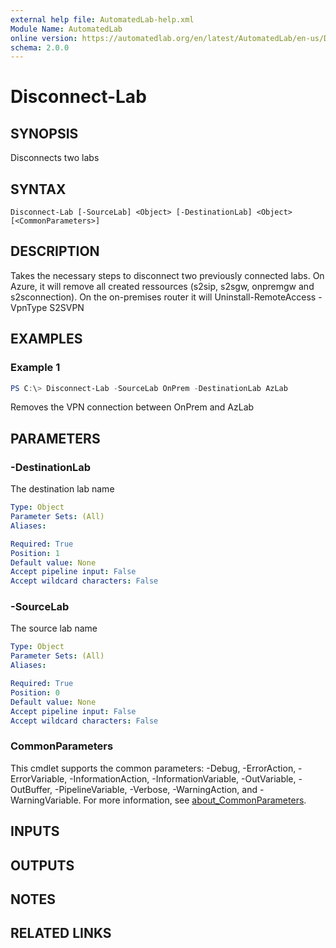 ```yaml
---
external help file: AutomatedLab-help.xml
Module Name: AutomatedLab
online version: https://automatedlab.org/en/latest/AutomatedLab/en-us/Disconnect-Lab
schema: 2.0.0
---
```


# Disconnect-Lab

## SYNOPSIS
Disconnects two labs

## SYNTAX

```
Disconnect-Lab [-SourceLab] <Object> [-DestinationLab] <Object> [<CommonParameters>]
```

## DESCRIPTION
Takes the necessary steps to disconnect two previously connected labs.
On Azure, it will remove all created ressources (s2sip, s2sgw, onpremgw and s2sconnection).
On the on-premises router it will Uninstall-RemoteAccess -VpnType S2SVPN

## EXAMPLES

### Example 1
```powershell
PS C:\> Disconnect-Lab -SourceLab OnPrem -DestinationLab AzLab
```

Removes the VPN connection between OnPrem and AzLab

## PARAMETERS

### -DestinationLab
The destination lab name

```yaml
Type: Object
Parameter Sets: (All)
Aliases:

Required: True
Position: 1
Default value: None
Accept pipeline input: False
Accept wildcard characters: False
```

### -SourceLab
The source lab name

```yaml
Type: Object
Parameter Sets: (All)
Aliases:

Required: True
Position: 0
Default value: None
Accept pipeline input: False
Accept wildcard characters: False
```

### CommonParameters
This cmdlet supports the common parameters: -Debug, -ErrorAction, -ErrorVariable, -InformationAction, -InformationVariable, -OutVariable, -OutBuffer, -PipelineVariable, -Verbose, -WarningAction, and -WarningVariable. For more information, see [about_CommonParameters](http://go.microsoft.com/fwlink/?LinkID=113216).

## INPUTS

## OUTPUTS

## NOTES

## RELATED LINKS

